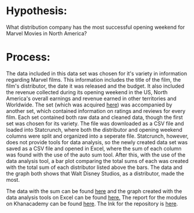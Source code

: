 # Hypothesis:
What distribution company has the most successful opening weekend for Marvel Movies in North America?
# Process:
The data included in this data set was chosen for it's variety in information regarding Marvel films. This information includes the title of the film, the film's distributor, the date it was released and the budget. It also included the revenue collected during its opening weekend in the US, North America's overall earnings and revenue earned in other territories and Worldwide. The set (which was acquired <a href="https://www.kaggle.com/datasets/minisam/marvel-movie-dataset?select=marvel_reviews.csv">here</a>) was accompanied by another set, which contained information on ratings and reviews for every film. Each set contained both raw data and cleaned data, though the first set was chosen for its variety. The file was downloaded as a CSV file and loaded into Statcrunch, where both the distributor and opening weekend columns were split and organized into a seperate file. Statcrunch, however, does not provide tools for data analysis, so the newly created data set was saved as a CSV file and opened in Excel, where the sum of each column was found with the use of the auto sum tool. After this, with the use of the data analysis tool, a bar plot comparing the total sums of each was created with the total sum of each distributor listed above the bars. The data and the graph both shows that Walt Disney Studios, as a distributor, made the most.</p>
The data with the sum can be found <a href="https://github.com/lleon67/cs1030-data.io/blob/42acca1bdd711af65d33fc8602d722df61945d03/box%20office%20and%20distributors.csv">here</a> and the graph created with the data analysis tools on Excel can be found <a href="https://github.com/lleon67/cs1030_data.io/blob/504c63bdf56142499296912b3bc795bb0dc797cd/image_2022-12-10_010808833.png">here.</a> The report for the modules on Khanacademy can be found <a href="https://github.com/lleon67/cs1030-data.io/blob/42acca1bdd711af65d33fc8602d722df61945d03/Final%20Project%20-%20Data%20Analysis%20Leon.docx">here</a>. The lnk for the repository is <a href="https://github.com/lleon67/cs1030_data.io">here</a>.</p>
